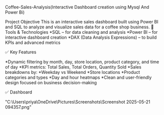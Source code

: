 Coffee-Sales-Analysis(Interactive Dashboard creation using Mysql And Power Bi)

Project Objective
This is an interactive sales dashboard built using Power BI and SQL to analyze and visualize sales data for a coffee shop business.
🔧 Tools & Technologies
*SQL – for data cleaning and analysis
*Power BI – for interactive dashboard creation
*DAX (Data Analysis Expressions) – to build KPIs and advanced metrics

✅ Key Features

*Dynamic filtering by month, day, store location, product category, and time of day
*KPI metrics: Total Sales, Total Orders, Quantity Sold
*Sales breakdowns by:
   *Weekday vs Weekend
   *Store locations
   *Product categories and types
   *Day and hour heatmaps
*Clean and user-friendly design focused on business decision-making

✅ Dashboard

"C:\Users\priya\OneDrive\Pictures\Screenshots\Screenshot 2025-05-21 094357.png"
